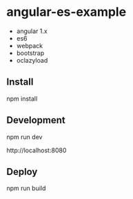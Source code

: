 # angular-es-example
* angular 1.x
* es6
* webpack
* bootstrap
* oclazyload

## Install
npm install
## Development
npm run dev

http://localhost:8080
## Deploy
npm run build
